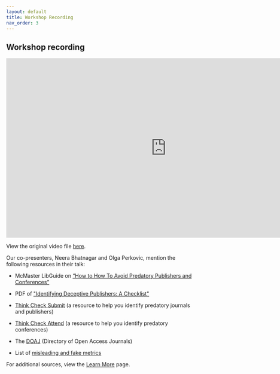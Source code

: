 ```yaml
---
layout: default
title: Workshop Recording
nav_order: 3
---
```


## Workshop recording

<iframe height="480" width="853" allowfullscreen frameborder=0 src="https://echo360.ca/media/414bfe00-215e-4887-a12d-a7d37babf2d3/public"></iframe>

View the original video file [here](https://echo360.ca/media/414bfe00-215e-4887-a12d-a7d37babf2d3/public).

Our co-presenters, Neera Bhatnagar and Olga Perkovic, mention the following resources in their talk:

- McMaster LibGuide on [“How to How To Avoid Predatory Publishers and Conferences”](https://libguides.mcmaster.ca/predatorypublishing)

- PDF of ["Identifying Deceptive Publishers: A Checklist"](https://libguides.mcmaster.ca/ld.php?content_id=36114576)

- [Think Check Submit](https://thinkchecksubmit.org/) (a resource to help you identify predatory journals and publishers)

- [Think Check Attend](https://thinkcheckattend.org/) (a resource to help you identify predatory conferences)

- The [DOAJ](https://doaj.org/) (Directory of Open Access Journals)

- List of [misleading and fake metrics](https://predatoryjournals.com/metrics/)


For additional sources, view the [Learn More](learn-more) page. 
